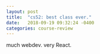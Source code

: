 ```yaml
---
layout: post
title:  "cs52: best class ever."
date:   2018-09-19 09:32:24 -0400
categories: course-review
---
```


much webdev. very React.

